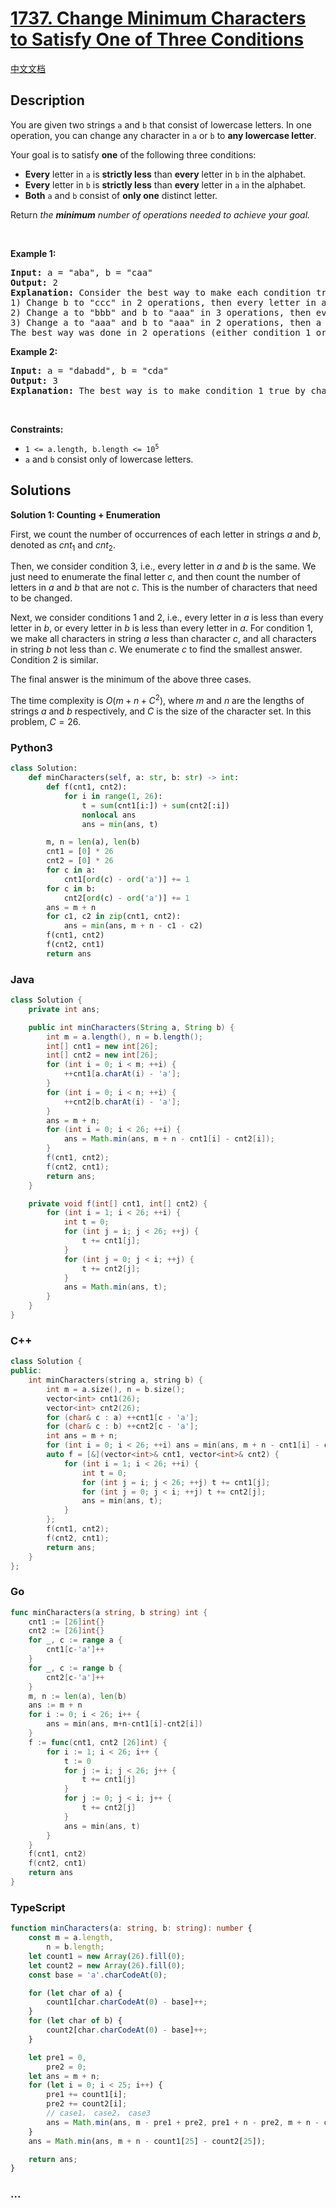 # [1737. Change Minimum Characters to Satisfy One of Three Conditions](https://leetcode.com/problems/change-minimum-characters-to-satisfy-one-of-three-conditions)

[中文文档](/solution/1700-1799/1737.Change%20Minimum%20Characters%20to%20Satisfy%20One%20of%20Three%20Conditions/README.md)

## Description

<p>You are given two strings <code>a</code> and <code>b</code> that consist of lowercase letters. In one operation, you can change any character in <code>a</code> or <code>b</code> to <strong>any lowercase letter</strong>.</p>

<p>Your goal is to satisfy <strong>one</strong> of the following three conditions:</p>

<ul>
	<li><strong>Every</strong> letter in <code>a</code> is <strong>strictly less</strong> than <strong>every</strong> letter in <code>b</code> in the alphabet.</li>
	<li><strong>Every</strong> letter in <code>b</code> is <strong>strictly less</strong> than <strong>every</strong> letter in <code>a</code> in the alphabet.</li>
	<li><strong>Both</strong> <code>a</code> and <code>b</code> consist of <strong>only one</strong> distinct letter.</li>
</ul>

<p>Return <em>the <strong>minimum</strong> number of operations needed to achieve your goal.</em></p>

<p>&nbsp;</p>
<p><strong class="example">Example 1:</strong></p>

<pre>
<strong>Input:</strong> a = &quot;aba&quot;, b = &quot;caa&quot;
<strong>Output:</strong> 2
<strong>Explanation:</strong> Consider the best way to make each condition true:
1) Change b to &quot;ccc&quot; in 2 operations, then every letter in a is less than every letter in b.
2) Change a to &quot;bbb&quot; and b to &quot;aaa&quot; in 3 operations, then every letter in b is less than every letter in a.
3) Change a to &quot;aaa&quot; and b to &quot;aaa&quot; in 2 operations, then a and b consist of one distinct letter.
The best way was done in 2 operations (either condition 1 or condition 3).
</pre>

<p><strong class="example">Example 2:</strong></p>

<pre>
<strong>Input:</strong> a = &quot;dabadd&quot;, b = &quot;cda&quot;
<strong>Output:</strong> 3
<strong>Explanation:</strong> The best way is to make condition 1 true by changing b to &quot;eee&quot;.
</pre>

<p>&nbsp;</p>
<p><strong>Constraints:</strong></p>

<ul>
	<li><code>1 &lt;= a.length, b.length &lt;= 10<sup>5</sup></code></li>
	<li><code>a</code> and <code>b</code> consist only of lowercase letters.</li>
</ul>

## Solutions

**Solution 1: Counting + Enumeration**

First, we count the number of occurrences of each letter in strings $a$ and $b$, denoted as $cnt_1$ and $cnt_2$.

Then, we consider condition $3$, i.e., every letter in $a$ and $b$ is the same. We just need to enumerate the final letter $c$, and then count the number of letters in $a$ and $b$ that are not $c$. This is the number of characters that need to be changed.

Next, we consider conditions $1$ and $2$, i.e., every letter in $a$ is less than every letter in $b$, or every letter in $b$ is less than every letter in $a$. For condition $1$, we make all characters in string $a$ less than character $c$, and all characters in string $b$ not less than $c$. We enumerate $c$ to find the smallest answer. Condition $2$ is similar.

The final answer is the minimum of the above three cases.

The time complexity is $O(m + n + C^2)$, where $m$ and $n$ are the lengths of strings $a$ and $b$ respectively, and $C$ is the size of the character set. In this problem, $C = 26$.

<!-- tabs:start -->

### **Python3**

```python
class Solution:
    def minCharacters(self, a: str, b: str) -> int:
        def f(cnt1, cnt2):
            for i in range(1, 26):
                t = sum(cnt1[i:]) + sum(cnt2[:i])
                nonlocal ans
                ans = min(ans, t)

        m, n = len(a), len(b)
        cnt1 = [0] * 26
        cnt2 = [0] * 26
        for c in a:
            cnt1[ord(c) - ord('a')] += 1
        for c in b:
            cnt2[ord(c) - ord('a')] += 1
        ans = m + n
        for c1, c2 in zip(cnt1, cnt2):
            ans = min(ans, m + n - c1 - c2)
        f(cnt1, cnt2)
        f(cnt2, cnt1)
        return ans
```

### **Java**

```java
class Solution {
    private int ans;

    public int minCharacters(String a, String b) {
        int m = a.length(), n = b.length();
        int[] cnt1 = new int[26];
        int[] cnt2 = new int[26];
        for (int i = 0; i < m; ++i) {
            ++cnt1[a.charAt(i) - 'a'];
        }
        for (int i = 0; i < n; ++i) {
            ++cnt2[b.charAt(i) - 'a'];
        }
        ans = m + n;
        for (int i = 0; i < 26; ++i) {
            ans = Math.min(ans, m + n - cnt1[i] - cnt2[i]);
        }
        f(cnt1, cnt2);
        f(cnt2, cnt1);
        return ans;
    }

    private void f(int[] cnt1, int[] cnt2) {
        for (int i = 1; i < 26; ++i) {
            int t = 0;
            for (int j = i; j < 26; ++j) {
                t += cnt1[j];
            }
            for (int j = 0; j < i; ++j) {
                t += cnt2[j];
            }
            ans = Math.min(ans, t);
        }
    }
}
```

### **C++**

```cpp
class Solution {
public:
    int minCharacters(string a, string b) {
        int m = a.size(), n = b.size();
        vector<int> cnt1(26);
        vector<int> cnt2(26);
        for (char& c : a) ++cnt1[c - 'a'];
        for (char& c : b) ++cnt2[c - 'a'];
        int ans = m + n;
        for (int i = 0; i < 26; ++i) ans = min(ans, m + n - cnt1[i] - cnt2[i]);
        auto f = [&](vector<int>& cnt1, vector<int>& cnt2) {
            for (int i = 1; i < 26; ++i) {
                int t = 0;
                for (int j = i; j < 26; ++j) t += cnt1[j];
                for (int j = 0; j < i; ++j) t += cnt2[j];
                ans = min(ans, t);
            }
        };
        f(cnt1, cnt2);
        f(cnt2, cnt1);
        return ans;
    }
};
```

### **Go**

```go
func minCharacters(a string, b string) int {
	cnt1 := [26]int{}
	cnt2 := [26]int{}
	for _, c := range a {
		cnt1[c-'a']++
	}
	for _, c := range b {
		cnt2[c-'a']++
	}
	m, n := len(a), len(b)
	ans := m + n
	for i := 0; i < 26; i++ {
		ans = min(ans, m+n-cnt1[i]-cnt2[i])
	}
	f := func(cnt1, cnt2 [26]int) {
		for i := 1; i < 26; i++ {
			t := 0
			for j := i; j < 26; j++ {
				t += cnt1[j]
			}
			for j := 0; j < i; j++ {
				t += cnt2[j]
			}
			ans = min(ans, t)
		}
	}
	f(cnt1, cnt2)
	f(cnt2, cnt1)
	return ans
}
```

### **TypeScript**

```ts
function minCharacters(a: string, b: string): number {
    const m = a.length,
        n = b.length;
    let count1 = new Array(26).fill(0);
    let count2 = new Array(26).fill(0);
    const base = 'a'.charCodeAt(0);

    for (let char of a) {
        count1[char.charCodeAt(0) - base]++;
    }
    for (let char of b) {
        count2[char.charCodeAt(0) - base]++;
    }

    let pre1 = 0,
        pre2 = 0;
    let ans = m + n;
    for (let i = 0; i < 25; i++) {
        pre1 += count1[i];
        pre2 += count2[i];
        // case1， case2， case3
        ans = Math.min(ans, m - pre1 + pre2, pre1 + n - pre2, m + n - count1[i] - count2[i]);
    }
    ans = Math.min(ans, m + n - count1[25] - count2[25]);

    return ans;
}
```

### **...**

```

```

<!-- tabs:end -->
